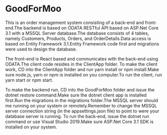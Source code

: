 # GoodForMoo

This is an order management system consisting of a back-end and front-end.The backend is based on ODATA RESTful API based on  ASP.Net Core 3.1
with a MSSQL Server database.The database consists of 4 tables, namely Customers, Products, Orders, and OrderDetails.Data access is based on Entity Framework 3.1.Entity Framework code first and migrations were used to design the database.

The front-end is React based and communicates with the back-end using ODATA.The client code resides in the ClientApp folder.
To make the client work, CD into the ClientApp folder and run yarn install or npm install.Make sure node.js, yarn or npm is installed on you computer.To run the client, run yarn start or npm start.

To make the backend run, CD into the GoodForMoo folder and issue the dotnet restore command.Make sure the dotnet client app is installed first.Run the migrations in the migrations folder.The MSSQL server should me running on your system or remotely.Remember to change the MSSQL server connection string (in the appsettings.json file) to point to were your database server is running.
To run the back-end, issue the dotnet run command or use Visual Studio 2019.Make sure ASP.Net Core 3.1 SDK is installed on your system.
